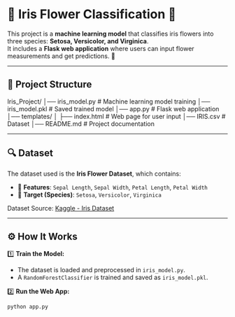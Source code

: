 # 🌸 Iris Flower Classification 🌸  

This project is a **machine learning model** that classifies iris flowers into three species: **Setosa, Versicolor, and Virginica**.  
It includes a **Flask web application** where users can input flower measurements and get predictions. 🚀  

---

## 📂 Project Structure  

Iris_Project/ │── iris_model.py # Machine learning model training │── iris_model.pkl # Saved trained model │── app.py # Flask web application │── templates/ │ ├── index.html # Web page for user input │── IRIS.csv # Dataset │── README.md # Project documentation


---

## 🔍 Dataset  
The dataset used is the **Iris Flower Dataset**, which contains:  
- 🌱 **Features**: `Sepal Length`, `Sepal Width`, `Petal Length`, `Petal Width`  
- 🎯 **Target (Species)**: `Setosa`, `Versicolor`, `Virginica`  

Dataset Source: [Kaggle - Iris Dataset](https://www.kaggle.com/datasets/arshid/iris-flower-dataset)  

---

## ⚙️ How It Works  
1️⃣ **Train the Model:**  
   - The dataset is loaded and preprocessed in `iris_model.py`.  
   - A `RandomForestClassifier` is trained and saved as `iris_model.pkl`.  

2️⃣ **Run the Web App:**  
   ```bash
   python app.py
